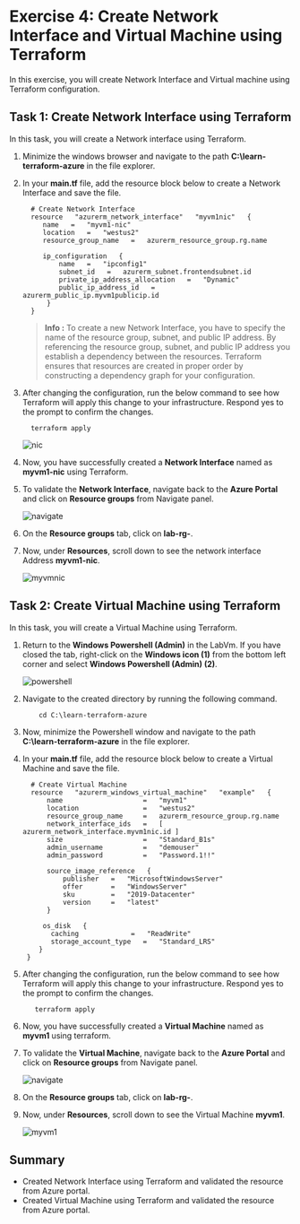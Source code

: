# Exercise 4: Create Network Interface and Virtual Machine using Terraform

In this exercise, you will create Network Interface and Virtual machine using Terraform configuration.


## Task 1: Create Network Interface using Terraform

In this task, you will create a Network interface using Terraform.

1. Minimize the windows browser and navigate to the path **C:\learn-terraform-azure** in the file explorer.

1. In your **main.tf** file, add the resource block below to create a Network Interface and save the file.

    ```
      # Create Network Interface
      resource   "azurerm_network_interface"   "myvm1nic"   { 
         name   =   "myvm1-nic" 
         location   =   "westus2" 
         resource_group_name   =   azurerm_resource_group.rg.name 

         ip_configuration   { 
             name   =   "ipconfig1" 
             subnet_id   =   azurerm_subnet.frontendsubnet.id 
             private_ip_address_allocation   =   "Dynamic" 
             public_ip_address_id   =   azurerm_public_ip.myvm1publicip.id 
          } 
      }
    ```
      >**Info :** To create a new Network Interface, you have to specify the name of the resource group, subnet, and public IP address. By referencing the resource group, subnet, and public IP address you establish a dependency between the resources. Terraform ensures that resources are created in proper order by constructing a dependency graph for your configuration.

1. After changing the configuration, run the below command to see how Terraform will apply this change to your infrastructure. Respond yes to the prompt to confirm the changes.

    ```
      terraform apply
    ```
    
     ![nic](../Terraform/media/nic.png)
     
1. Now, you have successfully created a **Network Interface** named as **myvm1-nic** using Terraform.

1. To validate the **Network Interface**, navigate back to the **Azure Portal** and click on **Resource groups** from Navigate panel.

     ![navigate](../Terraform/media/navigate.png)
     
1. On the **Resource groups** tab, click on **lab-rg-<inject key="DeploymentID" />**.

1. Now, under **Resources**, scroll down to see the network interface Address **myvm1-nic**.

    ![myvmnic](../Terraform/media/myvmnic.png)


## Task 2: Create Virtual Machine using Terraform

In this task, you will create a Virtual Machine using Terraform.

1. Return to the **Windows Powershell (Admin)** in the LabVm. If you have closed the tab, right-click on the **Windows icon (1)** from the bottom left corner and select **Windows Powershell (Admin) (2)**.

    ![powershell](../Terraform/media/powershell.png)
    
1. Navigate to the created directory by running the following command.

     ```
         cd C:\learn-terraform-azure
     ```
     
1. Now, minimize the Powershell window and navigate to the path **C:\learn-terraform-azure** in the file explorer.

1. In your **main.tf** file, add the resource block below to create a Virtual Machine and save the file.

    ```
      # Create Virtual Machine
      resource   "azurerm_windows_virtual_machine"   "example"   { 
          name                    =   "myvm1"   
          location                =   "westus2" 
          resource_group_name     =   azurerm_resource_group.rg.name 
          network_interface_ids   =   [ azurerm_network_interface.myvm1nic.id ] 
          size                    =   "Standard_B1s" 
          admin_username          =   "demouser" 
          admin_password          =   "Password.1!!" 

          source_image_reference   { 
              publisher   =   "MicrosoftWindowsServer" 
              offer       =   "WindowsServer" 
              sku         =   "2019-Datacenter" 
              version     =   "latest" 
          } 

         os_disk   { 
           caching             =   "ReadWrite" 
           storage_account_type   =   "Standard_LRS" 
        } 
     }
    ```

1. After changing the configuration, run the below command to see how Terraform will apply this change to your infrastructure. Respond yes to the prompt to confirm the changes.

    ```
       terraform apply
    ```
    
1. Now, you have successfully created a **Virtual Machine** named as **myvm1** using terraform.

1. To validate the **Virtual Machine**, navigate back to the **Azure Portal** and click on **Resource groups** from Navigate panel.

    ![navigate](../Terraform/media/navigate.png)

1. On the **Resource groups** tab, click on **lab-rg-<inject key="DeploymentID" />**.

1. Now, under **Resources**, scroll down to see the Virtual Machine **myvm1**.

    ![myvm1](../Terraform/media/myvm1.png)
    
    
## Summary

- Created Network Interface using Terraform and validated the resource from Azure portal.
- Created Virtual Machine using Terraform and validated the resource from Azure portal.
